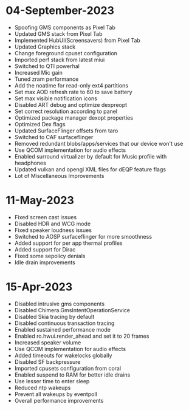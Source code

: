 # 04-September-2023
- Spoofing GMS components as Pixel Tab
- Updated GMS stack from Pixel Tab
- Implemented HubUI(Screensavers) from Pixel Tab
- Updated Graphics stack
- Change foreground cpuset configuration
- Imported perf stack from latest miui
- Switched to QTI powerhal
- Increased Mic gain
- Tuned zram performance
- Add the noatime for read-only ext4 partitions
- Set max AOD refresh rate to 60 to save battery
- Set max visible notification icons
- Disabled ART debug and optimize dexpreopt
- Set correct resolution according to panel
- Optimized package manager dexopt properties
- Optimized Dex flags
- Updated SurfaceFlinger offsets from taro
- Switched to CAF surfaceflinger
- Removed  redundant blobs/apps/services that our device won't use
- Use QCOM implementation for audio effects
- Enabled surround virtualizer by default for Music profile with headphones
- Updated vulkan and opengl XML files for dEQP feature flags
- Lot of Miscellaneous Improvements

# 11-May-2023
- Fixed screen cast issues 
- Disabled HDR and WCG mode
- Fixed speaker loudness issues
- Switched to AOSP surfaceflinger for more smoothness
- Added support for per app thermal profiles
- Added support for Dirac
- Fixed some sepolicy denials
- Idle drain improvements

# 15-Apr-2023
- Disabled intrusive gms components
- Disabled Chimera.GmsIntentOperationService
- Disabled Skia tracing by default
- Disabled continuous transaction tracing
- Enabled sustained performance mode
- Enabled ro.hwui.render_ahead and set it to 20 frames
- Increased speaker volume
- Use QCOM implementation for audio effects
- Added timeouts for wakelocks globally
- Disabled SF backpressure
- Imported cpusets configuration from coral
- Enabled suspend to RAM for better idle drains
- Use lesser time to enter sleep 
- Reduced ntp wakeups 
- Prevent all wakeups by eventpoll
- Overall performance improvements
